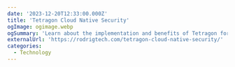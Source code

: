 ```yaml
---
date: '2023-12-20T12:33:00.000Z'
title: 'Tetragon Cloud Native Security'
ogImage: ogimage.webp
ogSummary: 'Learn about the implementation and benefits of Tetragon for monitoring and security in cloud native environments'
externalUrl: 'https://rodrigtech.com/tetragon-cloud-native-security/'
categories:
  - Technology
---
```

